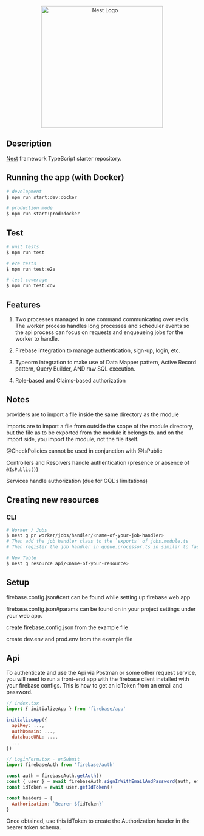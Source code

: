 <p align="center">
  <a href="http://nestjs.com/" target="blank"><img src="https://nestjs.com/img/logo_text.svg" width="320" alt="Nest Logo" /></a>
</p>


## Description

[Nest](https://github.com/nestjs/nest) framework TypeScript starter repository.


## Running the app (with Docker)

```bash
# development
$ npm run start:dev:docker

# production mode
$ npm run start:prod:docker
```

## Test

```bash
# unit tests
$ npm run test

# e2e tests
$ npm run test:e2e

# test coverage
$ npm run test:cov
```

## Features

1) Two processes managed in one command communicating over redis.
  The worker process handles long processes and scheduler events so the api process can focus on requests and enqueueing jobs for the worker to handle.

2) Firebase integration to manage authentication, sign-up, login, etc.

3) Typeorm integration to make use of Data Mapper pattern, Active Record pattern, Query Builder, AND raw SQL execution.

4) Role-based and Claims-based authorization

## Notes

providers are to import a file inside the same directory as the module

imports are to import a file from outside the scope of the module directory, but the file as to be exported from the module it belongs to. and on the import side, you import the module, not the file itself. 

@CheckPolicies cannot be used in conjunction with @IsPublic

Controllers and Resolvers handle authentication (presence or absence of `@IsPublic()`)

Services handle authorization (due for GQL's limitations)

## Creating new resources

### CLI

```bash
# Worker / Jobs
$ nest g pr worker/jobs/handler/<name-of-your-job-handler>
# Then add the job handler class to the `exports` of jobs.module.ts
# Then register the job handler in queue.processor.ts in similar to fashion to others

# New Table
$ nest g resource api/<name-of-your-resource>
```

## Setup

firebase.config.json#cert can be found while setting up firebase web app

firebase.config.json#params can be found on in your project settings under your web app.


create firebase.config.json from the example file

create dev.env and prod.env from the example file

## Api

To authenticate and use the Api via Postman or some other request service, you will need to run a front-end app with the firebase client installed with your firebase configs. This is how to get an idToken from an email and password.

```javascript
// index.tsx
import { initializeApp } from 'firebase/app'

initializeApp({
  apiKey: ...,
  authDomain: ...,
  databaseURL: ...,
  ...
})

// LoginForm.tsx - onSubmit
import firebaseAuth from 'firebase/auth'

const auth = firebaseAuth.getAuth()
const { user } = await firebaseAuth.signInWithEmailAndPassword(auth, email, password)
const idToken = await user.getIdToken()

const headers = {
  Authorization: `Bearer ${idToken}`
}
```
Once obtained, use this idToken to create the Authorization header in the bearer token schema. 

